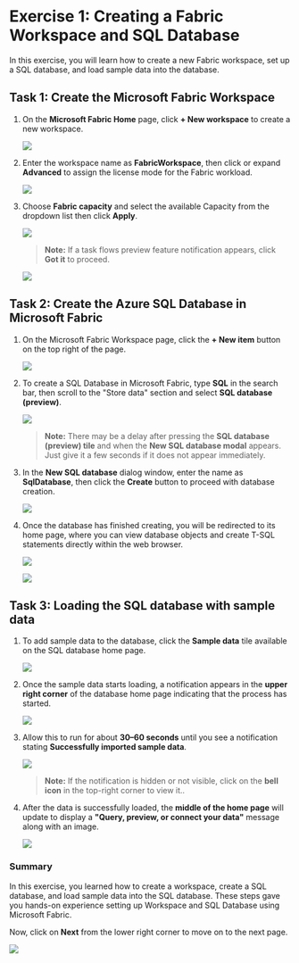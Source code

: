 # Exercise 1: Creating a Fabric Workspace and SQL Database

In this exercise, you will learn how to create a new Fabric workspace, set up a SQL database, and load sample data into the database.

## Task 1: Create the Microsoft Fabric Workspace

1. On the **Microsoft Fabric Home** page, click **+ New workspace** to create a new workspace.

    ![](../images/ex1-1.png)

3. Enter the workspace name as **FabricWorkspace<inject key="DeploymentID" enableCopy="false"/>**, then click or expand **Advanced** to assign the license mode for the Fabric workload.

    ![](../images/png6.png)

4. Choose **Fabric capacity** and select the available Capacity from the dropdown list then click **Apply**. 

    ![](../images/png7.png)

    > **Note:** If a task flows preview feature notification appears, click **Got it** to proceed. 

    ![](../images/ex1-6.png)

## Task 2: Create the Azure SQL Database in Microsoft Fabric

1. On the Microsoft Fabric Workspace page, click the **+ New item** button on the top right of the page.

    ![](../images/ex1-7.png)

1. To create a SQL Database in Microsoft Fabric, type **SQL** in the search bar, then scroll to the "Store data" section and select **SQL database (preview)**.

    ![](../images/png8.png)

    >**Note:** There may be a delay after pressing the **SQL database (preview) tile** and when the **New SQL database modal** appears. Just give it a few seconds if it does not appear immediately.

1. In the **New SQL database** dialog window, enter the name as **SqlDatabase<inject key="DeploymentID" enableCopy="false"/>**, then click the **Create** button to proceed with database creation.

    ![](../images/png9.png)

1. Once the database has finished creating, you will be redirected to its home page, where you can view database objects and create T-SQL statements directly within the web browser.

    ![](../images/ex1-14.png)

    ![](../images/ex1-15.png)

## Task 3: Loading the SQL database with sample data

1. To add sample data to the database, click the **Sample data** tile available on the SQL database home page.

    ![](../images/ex1-16.png)

1. Once the sample data starts loading, a notification appears in the **upper right corner** of the database home page indicating that the process has started.

    ![](../images/ex1-17.png)

2. Allow this to run for about **30–60 seconds** until you see a notification stating **Successfully imported sample data**.
    
    ![](../images/ex1-18.png)

    > **Note:** If the notification is hidden or not visible, click on the **bell icon** in the top-right corner to view it..

4. After the data is successfully loaded, the **middle of the home page** will update to display a **"Query, preview, or connect your data"** message along with an image.

    ![](../images/ex1-19.png)

### Summary

In this exercise, you learned how to create a workspace, create a SQL database, and load sample data into the SQL database. These steps gave you hands-on experience setting up Workspace and SQL Database using Microsoft Fabric.

Now, click on **Next** from the lower right corner to move on to the next page.

![](../images/next-page.png)
